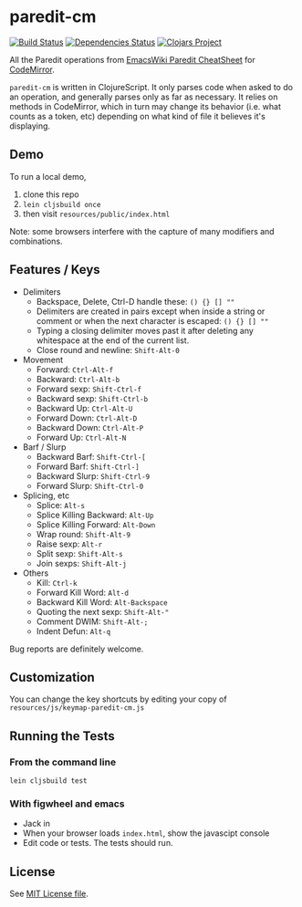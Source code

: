 # paredit-cm

[![Build Status](https://travis-ci.org/achengs/paredit-cm.svg?branch=master)](https://travis-ci.org/achengs/paredit-cm)
[![Dependencies Status](https://jarkeeper.com/achengs/paredit-cm/status.svg)](https://jarkeeper.com/achengs/paredit-cm)
[![Clojars Project](https://img.shields.io/clojars/v/paredit-cm.svg)](https://clojars.org/paredit-cm)

All the Paredit operations from [EmacsWiki Paredit CheatSheet](https://emacswiki.org/emacs/PareditCheatsheet) for [CodeMirror](http://codemirror.net/).

`paredit-cm` is written in ClojureScript. It only parses code when asked to do an operation, and generally parses only as far as necessary. It relies on methods in CodeMirror, which in turn may change its behavior (i.e. what counts as a token, etc) depending on what kind of file it believes it's displaying.

## Demo

To run a local demo,
1. clone this repo
1. `lein cljsbuild once`
1. then visit `resources/public/index.html`

Note: some browsers interfere with the capture of many modifiers and combinations.

## Features / Keys

* Delimiters
    * Backspace, Delete, Ctrl-D handle these: `() {} [] ""`
    * Delimiters are created in pairs except when inside a string or comment or when the next character is escaped: `() {} [] ""`
    * Typing a closing delimiter moves past it after deleting any whitespace at the end of the current list.
    * Close round and newline: `Shift-Alt-0`
* Movement
    * Forward: `Ctrl-Alt-f`
    * Backward: `Ctrl-Alt-b`
    * Forward sexp: `Shift-Ctrl-f`
    * Backward sexp: `Shift-Ctrl-b`
    * Backward Up: `Ctrl-Alt-U`
    * Forward Down: `Ctrl-Alt-D`
    * Backward Down: `Ctrl-Alt-P`
    * Forward Up: `Ctrl-Alt-N`
* Barf / Slurp
    * Backward Barf: `Shift-Ctrl-[`
    * Forward Barf: `Shift-Ctrl-]`
    * Backward Slurp: `Shift-Ctrl-9`
    * Forward Slurp: `Shift-Ctrl-0`
* Splicing, etc
    * Splice: `Alt-s`
    * Splice Killing Backward: `Alt-Up`
    * Splice Killing Forward: `Alt-Down`
    * Wrap round: `Shift-Alt-9`
    * Raise sexp: `Alt-r`
    * Split sexp: `Shift-Alt-s`
    * Join sexps: `Shift-Alt-j`
* Others
    * Kill: `Ctrl-k`
    * Forward Kill Word: `Alt-d`
    * Backward Kill Word: `Alt-Backspace`
    * Quoting the next sexp: `Shift-Alt-"`
    * Comment DWIM: `Shift-Alt-;`
    * Indent Defun: `Alt-q`

Bug reports are definitely welcome.

## Customization

You can change the key shortcuts by editing your copy of
`resources/js/keymap-paredit-cm.js`

## Running the Tests

### From the command line
`lein cljsbuild test`

### With figwheel and emacs
* Jack in
* When your browser loads `index.html`, show the javascipt console
* Edit code or tests. The tests should run.

## License

See [MIT License file](https://github.com/achengs/paredit-cm/blob/master/LICENSE).
